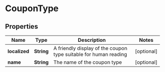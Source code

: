 
# CouponType

## Properties
Name | Type | Description | Notes
------------ | ------------- | ------------- | -------------
**localized** | **String** | A friendly display of the coupon type suitable for human reading |  [optional]
**name** | **String** | The name of the coupon type |  [optional]



